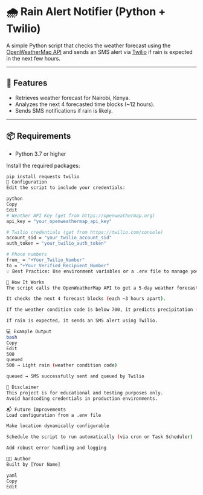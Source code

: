 # 🌧 Rain Alert Notifier (Python + Twilio)

A simple Python script that checks the weather forecast using the [OpenWeatherMap API](https://openweathermap.org/api) and sends an SMS alert via [Twilio](https://www.twilio.com/) if rain is expected in the next few hours.

---

## 🚀 Features

- Retrieves weather forecast for Nairobi, Kenya.
- Analyzes the next 4 forecasted time blocks (~12 hours).
- Sends SMS notifications if rain is likely.

---

## 📦 Requirements

- Python 3.7 or higher

Install the required packages:

```bash
pip install requests twilio
🔧 Configuration
Edit the script to include your credentials:

python
Copy
Edit
# Weather API Key (get from https://openweathermap.org)
api_key = "your_openweathermap_api_key"

# Twilio credentials (get from https://twilio.com/console)
account_sid = "your_twilio_account_sid"
auth_token = "your_twilio_auth_token"

# Phone numbers
from_ = "+Your_Twilio_Number"
to = "+Your_Verified_Recipient_Number"
💡 Best Practice: Use environment variables or a .env file to manage your secrets. You can load them with python-dotenv.

🧠 How It Works
The script calls the OpenWeatherMap API to get a 5-day weather forecast.

It checks the next 4 forecast blocks (each ~3 hours apart).

If the weather condition code is below 700, it predicts precipitation (rain/snow).

If rain is expected, it sends an SMS alert using Twilio.

💻 Example Output
bash
Copy
Edit
500
queued
500 → Light rain (weather condition code)

queued → SMS successfully sent and queued by Twilio

🛑 Disclaimer
This project is for educational and testing purposes only.
Avoid hardcoding credentials in production environments.

📬 Future Improvements
Load configuration from a .env file

Make location dynamically configurable

Schedule the script to run automatically (via cron or Task Scheduler)

Add robust error handling and logging

🧑‍💻 Author
Built by [Your Name]

yaml
Copy
Edit
